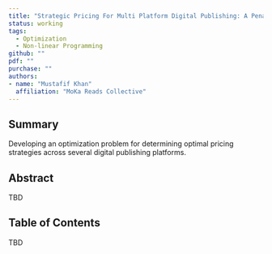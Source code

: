 ```yaml
---
title: "Strategic Pricing For Multi Platform Digital Publishing: A Penalty Reward Optimization Approach"
status: working
tags:
  - Optimization
  - Non-linear Programming
github: ""
pdf: ""
purchase: ""
authors:
- name: "Mustafif Khan"
  affiliation: "MoKa Reads Collective"
---
```


## Summary

Developing an optimization problem for determining optimal pricing strategies across several digital publishing platforms.

## Abstract

TBD

## Table of Contents

TBD

